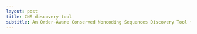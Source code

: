 ```yaml
---
layout: post
title: CNS discovery tool
subtitle: An Order-Aware Conserved Noncoding Sequences Discovery Tool for Arbitrary Numbers of Species
---
```

